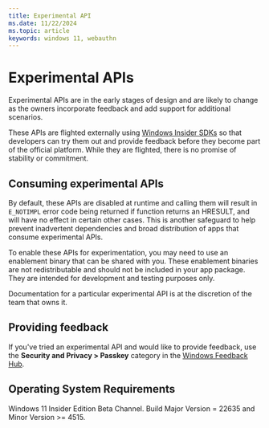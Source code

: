 ```yaml
---
title: Experimental API
ms.date: 11/22/2024
ms.topic: article
keywords: windows 11, webauthn
---
```

# Experimental APIs

Experimental APIs are in the early stages of design and are likely to change as the owners incorporate feedback and add support for additional scenarios.

These APIs are flighted externally using [Windows Insider SDKs](https://www.microsoft.com/software-download/windowsinsiderpreviewSDK) so that developers can try them out and provide feedback before they become part of the official platform. While they are flighted, there is no promise of stability or commitment.

## Consuming experimental APIs

By default, these APIs are disabled at runtime and calling them will result in `E_NOTIMPL` error code being returned if function returns an HRESULT, and will have no effect in certain other cases. This is another safeguard to help prevent inadvertent dependencies and broad distribution of apps that consume experimental APIs.

To enable these APIs for experimentation, you may need to use an enablement binary that can be shared with you. These enablement binaries are not redistributable and should not be included in your app package. They are intended for development and testing purposes only.

Documentation for a particular experimental API is at the discretion of the team that owns it.

## Providing feedback

If you've tried an experimental API and would like to provide feedback, use the **Security and Privacy > Passkey** category in the [Windows Feedback Hub](https://aka.ms/PasskeyFeedback).

## Operating System Requirements

Windows 11 Insider Edition Beta Channel. Build Major Version = 22635 and Minor Version >= 4515.